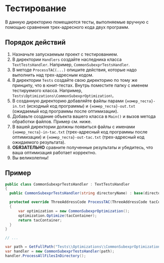 # Тестирование

В данную директорию помещаются тесты, выполняемые вручную с помощью сравнения трех-адресного кода двух программ. 

## Порядок действий

1. Назначьте запускаемым проект с тестированием.
1. В директории `Handlers` создайте наследника класса `TextTestsHandler`. Например, `CommonSubexprTestsHandler`.
2. В методе `ProcessTAC(...)` опишите действия, которые надо выполнить над трех-адресным кодом.
3. В директории `Tests` создайте свою директорию по тому же принципу, что в юнит-тестах. Внутрь поместите папку с именем тестируемого класса. Например, `Tests\Optimizations\CommonSubexprOptimization\`.
4. В созданную директорию добавляйте файлы парами `{номер_теста}-in.txt` (исходный код программы) и `{номер_теста}-out.txt` (ожидаемый код программы после оптимизации).
5. Добавьте создание объекта вашего класса в `Main()` и вызов метода обработки файлов. Пример см. ниже.
6. В вашей директории должны появиться файлы с именами `{номер_теста}-in-tac.txt` (трех-адресный код программы после оптимизации) и `{номер_теста}-out-tac.txt` (трех-адресный код ожидаемого результата).
7. **ОБЯЗАТЕЛЬНО** сравните полученные результаты и убедитесь, что ваша оптимизация работает корректно.
8. Вы великолепны! 

## Пример

```c#
public class CommonSubexprTestsHandler : TextTestsHandler
{
  public CommonSubexprTestsHandler(string directoryName) : base(directoryName) { }

  protected override ThreeAddressCode ProcessTAC(ThreeAddressCode tacContainer)
  {
      var optimization = new CommonSubexprOptimization();
      optimization.Optimize(tacContainer);
      return tacContainer;
  }
}

// ...

var path = GetFullPath("Tests\\Optimizations\\CommonSubexprOptimization\\");
var handler = new CommonSubexprTestsHandler(path);
handler.ProcessAllFilesInDirectory();
```

